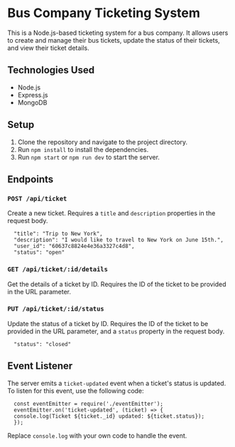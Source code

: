 # Bus Company Ticketing System

This is a Node.js-based ticketing system for a bus company. It allows users to create and manage their bus tickets, update the status of their tickets, and view their ticket details.

## Technologies Used

- Node.js
- Express.js
- MongoDB

## Setup

1. Clone the repository and navigate to the project directory.
2. Run `npm install` to install the dependencies.
3. Run `npm start` or `npm run dev` to start the server.

## Endpoints

### `POST /api/ticket`

Create a new ticket. Requires a `title` and `description` properties in the request body.

      "title": "Trip to New York",
      "description": "I would like to travel to New York on June 15th.",
      "user_id": "60637c8824e4e36a3327c4d8",
      "status": "open"

### `GET /api/ticket/:id/details`

Get the details of a ticket by ID. Requires the ID of the ticket to be provided in the URL parameter.

### `PUT /api/ticket/:id/status`

Update the status of a ticket by ID. Requires the ID of the ticket to be provided in the URL parameter, and a `status` property in the request body.

      "status": "closed"

## Event Listener

The server emits a `ticket-updated` event when a ticket's status is updated. To listen for this event, use the following code:

      const eventEmitter = require('./eventEmitter');
      eventEmitter.on('ticket-updated', (ticket) => {
      console.log(Ticket ${ticket._id} updated: ${ticket.status});
      });

Replace `console.log` with your own code to handle the event.
